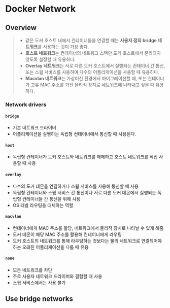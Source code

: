 # Docker Network

## Overview

> - 같은 도커 호스트 내에서 컨테이너들을 연결할 때는 **사용자 정의 bridge 네트워크**를 사용하는 것이 가장 좋다.
> - **호스트 네트워크**는 컨테이너의 네트워크 스택만 도커 호스트에서 분리되지 않도록 설정할 때 유용하다.
> - **Overlay 네트워크**는 서로 다른 도커 호스트에서 실행되는 컨테이너 간 통신, 또는 스웜 서비스를 사용하여 다수의 어플리케이션을 사용할 때 유용하다.
> - **Macvlan 네트워크**는 가상머신 환경에서 마이그레이션할 때, 또는 컨테이너가 고유 MAC 주소를 가진 물리적 장치로 네트워크에 나타내고 싶을 때 유용하다.

### Network drivers

#### `bridge`

- 기본 네트워크 드라이버
- 어플리케이션을 실행하는 독립형 컨테이너에서 통신할 때 사용된다.

#### `host`

- 독립형 컨테이너가 도커 호스트와 네트워크를 해제하고 호스트 네트워크를 직접 사용할 때 사용

#### `overlay`

- 다수의 도커 데몬을 연결하거나 스웜 서비스를 사용해 통신할 때 사용
- 독립형 컨테이너와 스웜 서비스 간 통신이나 서로 다른 도커 데몬에서 실행되는 독립형 컨테이너들 간 통신을 위해 사용
- OS 레벨 라우팅을 대체하는 역할

#### `macvlan`

- 컨테이너에게 MAC 주소를 할당, 네트워크에서 물리적 장치로 나타날 수 있게 해줌
- 도커 데몬이 해당 MAC 주소를 활용해 컨테이너에게 라우팅
- 도커 호스트의 네트워크를 통해 라우팅하는 것보다는 물리 네트워크로 연결되어야 하는 오래된 어플리케이션을 다룰 때 유용

#### `none`

- 모든 네트워크를 차단
- 주로 사용자 네트워크 드라이버와 결합할 때 사용
- 스웜 서비스에서는 사용 불가

## Use bridge networks
